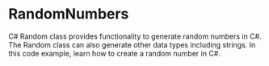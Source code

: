 # RandomNumbers

C# Random class provides functionality to generate random numbers in C#. The Random class can also generate other data types including strings. In this code example, learn how to create a random number in C#. 
